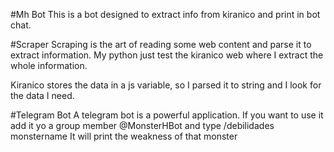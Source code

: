 #Mh Bot
This is a bot designed to extract info from kiranico and print in bot chat.

#Scraper
Scraping is the art of reading some web content and parse it to extract information. My python just test
the kiranico web where I extract the whole information.

Kiranico stores the data in a js variable, so I parsed it to string and I look for the data I need.

#Telegram Bot
A telegram bot is a powerful application.
If you want to use it add it yo a group member @MonsterHBot and type /debilidades monstername
It will print the weakness of that monster